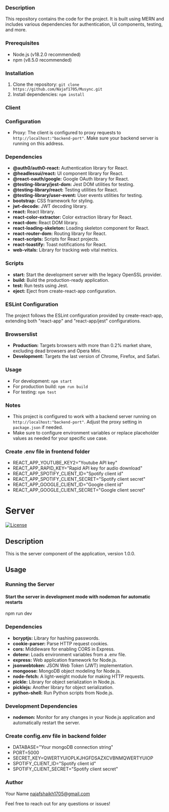 ### Description
This repository contains the code for the project. It is built using MERN and includes various dependencies for authentication, UI components, testing, and more.

### Prerequisites
- Node.js (v18.2.0 recommended)
- npm (v8.5.0 recommended)

### Installation
1. Clone the repository: `git clone https://github.com/Najaf1705/Musync.git`
2. Install dependencies: `npm install`

### Client

### Configuration
- Proxy: The client is configured to proxy requests to `http://localhost:"backend-port"`. Make sure your backend server is running on this address.

### Dependencies
- **@auth0/auth0-react:** Authentication library for React.
- **@headlessui/react:** UI component library for React.
- **@react-oauth/google:** Google OAuth library for React.
- **@testing-library/jest-dom:** Jest DOM utilities for testing.
- **@testing-library/react:** Testing utilities for React.
- **@testing-library/user-event:** User events utilities for testing.
- **bootstrap:** CSS framework for styling.
- **jwt-decode:** JWT decoding library.
- **react:** React library.
- **react-color-extractor:** Color extraction library for React.
- **react-dom:** React DOM library.
- **react-loading-skeleton:** Loading skeleton component for React.
- **react-router-dom:** Routing library for React.
- **react-scripts:** Scripts for React projects.
- **react-toastify:** Toast notifications for React.
- **web-vitals:** Library for tracking web vital metrics.

### Scripts
- **start:** Start the development server with the legacy OpenSSL provider.
- **build:** Build the production-ready application.
- **test:** Run tests using Jest.
- **eject:** Eject from create-react-app configuration.

### ESLint Configuration
The project follows the ESLint configuration provided by create-react-app, extending both "react-app" and "react-app/jest" configurations.

### Browserslist
- **Production:** Targets browsers with more than 0.2% market share, excluding dead browsers and Opera Mini.
- **Development:** Targets the last version of Chrome, Firefox, and Safari.

### Usage
- For development: `npm start`
- For production build: `npm run build`
- For testing: `npm test`

### Notes
- This project is configured to work with a backend server running on `http://localhost:"backend-port"`. Adjust the proxy setting in `package.json` if needed.
- Make sure to configure environment variables or replace placeholder values as needed for your specific use case.

### Create .env file in frontend folder
- REACT_APP_YOUTUBE_KEY2="Youtube API key"
- REACT_APP_RAPID_KEY="Rapid API key for audio download"
- REACT_APP_SPOTIFY_CLIENT_ID="Spotify client id"
- REACT_APP_SPOTIFY_CLIENT_SECRET="Spotify client secret"
- REACT_APP_GOOGLE_CLIENT_ID="Google client id"
- REACT_APP_GOOGLE_CLIENT_SECRET="Google client secret"


# Server

[![License](https://img.shields.io/badge/license-ISC-blue.svg)](https://opensource.org/licenses/ISC)

## Description

This is the server component of the application, version 1.0.0.

## Usage

### Running the Server

#### Start the server in development mode with nodemon for automatic restarts
npm run dev

### Dependencies
- **bcryptjs:** Library for hashing passwords.
- **cookie-parser:** Parse HTTP request cookies.
- **cors:** Middleware for enabling CORS in Express.
- **dotenv:** Loads environment variables from a .env file.
- **express:** Web application framework for Node.js.
- **jsonwebtoken:** JSON Web Token (JWT) implementation.
- **mongoose:** MongoDB object modeling for Node.js.
- **node-fetch:** A light-weight module for making HTTP requests.
- **pickle:** Library for object serialization in Node.js.
- **picklejs:** Another library for object serialization.
- **python-shell:** Run Python scripts from Node.js.

### Development Dependencies
- **nodemon:** Monitor for any changes in your Node.js application and automatically restart the server.

### Create config.env file in backend folder
- DATABASE="Your mongoDB connection string"
- PORT=5000
- SECRET_KEY=QWERTYUIOPLKJHGFDSAZXCVBNMQWERTYUIOP
- SPOTIFY_CLIENT_ID="Spotify client id"
- SPOTIFY_CLIENT_SECRET="Spotify client secret"


### Author
Your Name <najafshaikh1705@gmail.com>

Feel free to reach out for any questions or issues!